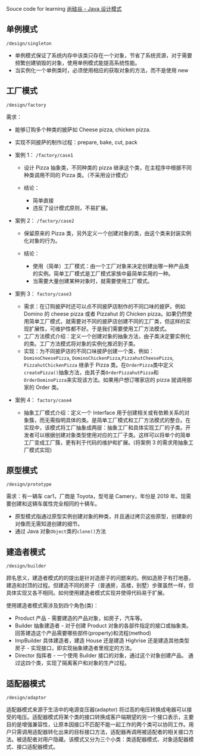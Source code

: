 Souce code for learning [尚硅谷 - Java 设计模式](https://www.youtube.com/playlist?list=PLmOn9nNkQxJH-C-qEI2rpewHTI9ITpMkt)

## 单例模式

`/design/singleton`<br>

- 单例模式保证了系统内存中该类只存在一个对象，节省了系统资源，对于需要频繁创建销毁的对象，使用单例模式能提高系统性能。
- 当实例化一个单例类时，必须使用相应的获取对象的方法，而不是使用 new

## 工厂模式

`/design/factory`

需求：

- 能够订购多个种类的披萨如 Cheese pizza, chicken pizza.
- 实现不同披萨的制作过程：prepare, bake, cut, pack

- 案例 1：
  `/factory/case1`

  - 设计 Pizza 抽象类，不同种类的 pizza 继承这个类，在主程序中根据不同种类调用不同的 Pizza 类。（不采用设计模式）

  - 结论：
    - 简单直接
    - 违反了设计模式原则，不易扩展。

- 案例 2：
  `/factory/case2`

  - 保留原来的 Pizza 类，另外定义一个创建对象的类，由这个类来封装实例化对象的行为。

  - 结论：
    - 使用（简单）工厂模式：由一个工厂对象来决定创建出哪一种产品类的实例。简单工厂模式是工厂模式家族中最简单实用的一种。
    - 当需要大量创建某种对象时，就需要使用工厂模式。

- 案例 3：
  `factory/case3`

  - 需求：在订购披萨时还可以点不同披萨店制作的不同口味的披萨。例如 Domino 的 cheese pizza 或者 Pizzahut 的 Chicken pizza。如果仍然使用简单工厂模式，就需要对不同的披萨店创建不同的工厂类，但这样的实现扩展性，可维护性都不好。于是我们需要使用工厂方法模式。
  - 工厂方法模式介绍：定义一个创建对象的抽象方法，由子类决定要实例化的类。工厂方法模式将对象的实例化推迟到子类。
  - 实现：为不同披萨店的不同口味披萨创建一个类，例如：`DominoCheesePizza`, `DominoChickenPizza`,`PizzahutCheesePizza`, `PizzahutChickenPizza` 继承于 Pizza 类。在`OrderPizza`类中定义`createPizza()`抽象方法，由其子类`OrderPizzahutPizza`和`OrderDominoPizza`来实现该方法。如果用户想订哪家店的 pizza 就调用那家的 Order 类。

- 案例 4：
  `factory/case4`

  - 抽象工厂模式介绍：定义一个 Interface 用于创建相关或有依赖关系的对象簇，而无需指明具体的类。是简单工厂模式和工厂方法模式的整合。在实现中，该模式将工厂抽象成两层：抽象工厂和具体实现工厂的子类。开发者可以根据创建对象类型使用对应的工厂子类。这样可以将单个的简单工厂变成工厂簇，更有利于代码的维护和扩展。(将案例 3 的需求用抽象工厂模式实现)

## 原型模式

`/design/prototype`

需求：有一辆车 car1，厂商是 Toyota，型号是 Camery，年份是 2019 年。现需要创建和这辆车属性完全相同的十辆车。

- 原型模式指通过原型实例创建对象的种类，并且通过拷贝这些原型，创建新的对像而无需知道创建的细节。
- 通过 Java 对象`Object`类的`clone()`方法

## 建造者模式

`/design/builder`

顾名思义，建造者模式的的提出是针对造房子的问题来的。例如造房子有打地基，建造和封顶的过程。但建造不同的房子（普通房，高楼，别墅）步骤虽然一样，但具体实现又各不相同。如何使用建造者模式实现并使得代码易于扩展。

使用建造者模式需涉及到四个角色(类)：

- Product 产品 - 需要建造的产品对象，如房子，汽车等。
- Builder 抽象建造者 - 对于创建 Product 对象的各部件指定的接口或抽象类。回答建造这个产品需要哪些部件(property)和流程(method)
- ImpBuilder 具体建造者，建造 House 还是建造 Highrise 还是建造其他类型房子 - 实现接口，即实现抽象建造者里规定的方法。
- Director 指挥者 - 一个使用 Builder 接口的对象，通过这个对象创建产品。
  通过这四个类，实现了隔离客户和对象的生产过程。

## 适配器模式

`/design/adaptor`

适配器模式来源于生活中的电源变压器(adaptor) 将过高的电压转换成电器可以接受的电压。适配器模式将某个类的接口转换成客户端期望的另一个接口表示，主要目的是增强兼容性，让原本因接口不匹配不能一起工作的两个类可以协同工作。用户只需调用适配器转化出来的目标接口方法，适配器再调用被适配者的相关接口方法。被适配者对用户隐藏。该模式又分为三个小类：类适配器模式、对象适配器模式、接口适配器模式。
